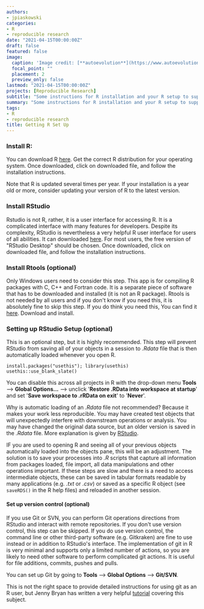 ```yaml
---
authors:
- jpiaskowski
categories:
- R
- reproducible research
date: "2021-04-15T00:00:00Z"
draft: false
featured: false
image:
  caption: 'Image credit: [**autoevolution**](https://www.autoevolution.com/news/lego-for-grown-ups-or-automotive-ikea-how-to-spend-the-perfect-day-assembling-a-car-101191.html#)'
  focal_point: ""
  placement: 2
  preview_only: false
lastmod: "2021-04-15T00:00:00Z"
projects: [Reproducible Research]
subtitle: "Some instructions for R installation and your R setup to support reproducible research."
summary: "Some instructions for R installation and your R setup to support reproducible research."
tags:
- R
- reproducible research
title: Getting R Set Up
---
```




### Install R:

You can download R [here](https://cloud.r-project.org/). Get the correct R distribution for your operating system. Once downloaded, click on downloaded file, and follow the installation instructions.
  
Note that R is updated several times per year. If your installation is a year old or more, consider updating your version of R to the latest version.

### Install RStudio

Rstudio is not R, rather, it is a user interface for accessing R. It is a complicated interface with many features for developers. Despite its complexity, RStudio is nevertheless a very helpful R user interface for users of all abilities. It can downloaded [here](https://www.rstudio.com/products/rstudio/download/). For most users, the free version of "RStudio Desktop" should be chosen. Once downloaded, click on downloaded file, and follow the installation instructions.

### Install Rtools (optional)

Only Windows users need to consider this step. This app is for compiling R packages with C, C++ and Fortran code. It is a separate piece of software that has to be downloaded and installed (it is not an R package). Rtools is not needed by all users and if you don't know if you need this, it is absolutely fine to skip this step.  If you do think you need this, You can find it [here](https://cran.r-project.org/bin/windows/Rtools/). Download and install.

### Setting up RStudio Setup (optional)

This is an optional step, but it is highly recommended. This step will prevent RStudio from saving all of your objects in a session to *.Rdata* file that is then automatically loaded whenever you open R.  

```
install.packages("usethis"); library(usethis)
usethis::use_blank_slate()
```

You can disable this across all projects in R with the drop-down menu **Tools** --> **Global Options...** --> unclick '**Restore .RData into workspace at startup**' and set '**Save workspace to .rRData on exit**' to '**Never**'. 

Why is automatic loading of an *.Rdata* file not recommended? Because it makes your work less reproducible. You may have created test objects that will unexpectedly interfere with downstream operations or analysis. You may have changed the original data source, but an older version is saved in the *.Rdata* file. More explanation is given by [RStudio](https://usethis.r-lib.org/reference/use_blank_slate.html).

IF you are used to opening R and seeing all of your previous objects automatically loaded into the objects pane, this will be an adjustment. The solution is to save your processes into *.R* scripts that capture all information from packages loaded, file import, all data manipulations and other operations important. If these steps are slow and there is a need to access intermediate objects, these can be saved in tabular formats readable by many applications (e.g. *.txt* or *.csv*) or saved as a specific R object (see `saveRDS()` in the R help files) and reloaded in another session.

#### Set up version control (optional)

If you use Git or SVN, you can perform Git operations directions from RStudio and interact with remote repositories. If you don't use version control, this step can be skipped. If you do use version control, the command line or other third-party software (e.g. Gitkraken) are fine to use instead or in addition to RStudio's interface. The implementation of git in R is very minimal and supports only a limited number of actions, so you are likely to need other software to perform complicated git actions. It is useful for file additions, commits, pushes and pulls.

You can set up Git by going to **Tools** --> **Global Options** --> **Git/SVN**.

This is not the right space to provide detailed instructions for using git as an R user, but Jenny Bryan has written a very helpful [tutorial](https://happygitwithr.com/index.html) covering this subject.
